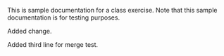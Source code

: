 This is sample documentation for a class exercise. Note that this sample documentation is for testing purposes.

Added change.

Added third line for merge test.
